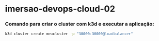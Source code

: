 # imersao-devops-cloud-02

### Comando para criar o cluster com k3d e executar a aplicação:
```Bash
k3d cluster create meucluster -p "30000:30000@loadbalancer"
```

